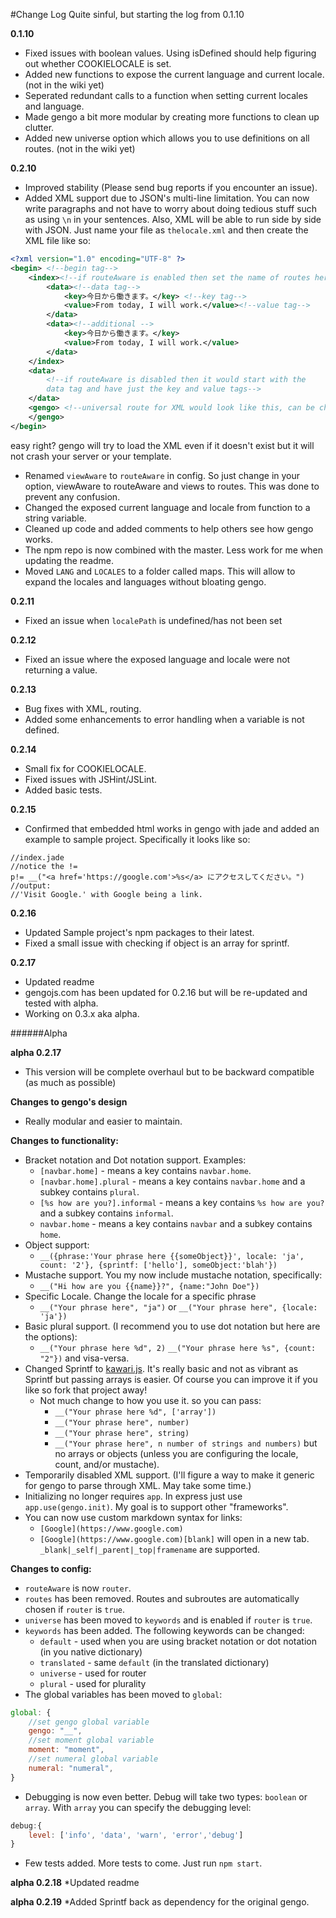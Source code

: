 #Change Log
Quite sinful, but starting the log from 0.1.10

**0.1.10**

* Fixed issues with boolean values. Using isDefined should help figuring out whether COOKIELOCALE is set.
* Added new functions to expose the current language and current locale.  (not in the wiki yet)
* Seperated redundant calls to a function when setting current locales and language.
* Made gengo a bit more modular by creating more functions to clean up clutter.
* Added new universe option which allows you to use definitions on all routes. (not in the wiki yet)

**0.2.10**
* Improved stability (Please send bug reports if you encounter an issue).
* Added XML support due to JSON's multi-line limitation. You can now write paragraphs and not have to worry about doing
tedious stuff such as using `\n` in your sentences. Also, XML will be able to run side by side with JSON. Just name your file as
`thelocale.xml` and then create the XML file like so:
```xml
<?xml version="1.0" encoding="UTF-8" ?>
<begin> <!--begin tag-->
    <index><!--if routeAware is enabled then set the name of routes here-->
        <data><!--data tag-->
            <key>今日から働きます。</key> <!--key tag-->
            <value>From today, I will work.</value><!--value tag-->
        </data>
        <data><!--additional -->
            <key>今日から働きます。</key>
            <value>From today, I will work.</value>
        </data>
    </index>
    <data>
    	<!--if routeAware is disabled then it would start with the 
    	data tag and have just the key and value tags-->
    </data>
    <gengo> <!--universal route for XML would look like this, can be changed through config -->
    </gengo>
</begin>

``` 
easy right? gengo will try to load the XML even if it doesn't exist but it will not crash your server or your template.

* Renamed `viewAware` to `routeAware` in config. So just change in your option, viewAware to routeAware and views to routes. This was
done to prevent any confusion.
* Changed the exposed current language and locale from function to a string variable.
* Cleaned up code and added comments to help others see how gengo works.
* The npm repo is now combined with the master. Less work for me when updating the readme.
* Moved `LANG` and `LOCALES` to a folder called maps. This will allow to expand the locales and languages without bloating gengo.

**0.2.11**
* Fixed an issue when `localePath` is undefined/has not been set

**0.2.12**
* Fixed an issue where the exposed language and locale were not returning a value.

**0.2.13**
* Bug fixes with XML, routing.
* Added some enhancements to error handling when a variable is not defined.

**0.2.14**
* Small fix for COOKIELOCALE.
* Fixed issues with JSHint/JSLint.
* Added basic tests.

**0.2.15**
* Confirmed that embedded html works in gengo with jade and added an example to sample project.
Specifically it looks like so:

```jade
//index.jade
//notice the !=
p!= __("<a href='https://google.com'>%s</a> にアクセスしてください。")
//output:
//'Visit Google.' with Google being a link.
```

**0.2.16**
* Updated Sample project's npm packages to their latest.
* Fixed a small issue with checking if object is an array for sprintf.

**0.2.17**
* Updated readme
* gengojs.com has been updated for 0.2.16 but will be re-updated and tested with alpha.
* Working on 0.3.x aka alpha.


######Alpha

**alpha 0.2.17**
* This version will be complete overhaul but to be backward compatible (as much as possible)

**Changes to gengo's design**
* Really modular and easier to maintain.

**Changes to functionality:**
* Bracket notation and Dot notation support. Examples:
    * `[navbar.home]` - means a key contains `navbar.home`.
    * `[navbar.home].plural` - means a key contains `navbar.home` and a subkey contains `plural`.
    * `[%s how are you?].informal` - means a key contains `%s how are you?` and a subkey contains `informal`.
    * `navbar.home` - means a key contains `navbar` and a subkey contains `home`.
* Object support:
    * `__({phrase:'Your phrase here {{someObject}}', locale: 'ja', count: '2'}, {sprintf: ['hello'], someObject:'blah'})`
* Mustache support. You my now include mustache notation, specifically:
    * `__("Hi how are you {{name}}?", {name:"John Doe"})`
* Specific Locale. Change the locale for a specific phrase
    * `__("Your phrase here", "ja")` or `__("Your phrase here", {locale: 'ja'})`
* Basic plural support. (I recommend you to use dot notation but here are the options):
    * `__("Your phrase here %d", 2)` `__("Your phrase here %s", {count: "2"})` and visa-versa.
* Changed Sprintf to [kawari.js](https://www.github.com/iwatakeshi/kawarijs). It's really basic and not as vibrant as Sprintf but passing arrays is easier. Of course you can improve it if you like so fork that project away!
    * Not much change to how you use it. so you can pass:
        * `__("Your phrase here %d", ['array'])`
        * `__("Your phrase here", number)`
        * `__("Your phrase here", string)`
        * `__("Your phrase here", n number of strings and numbers)` but no arrays or objects (unless you are configuring the locale, count, and/or mustache).
* Temporarily disabled XML support. (I'll figure a way to make it generic for gengo to parse through XML. May take some time.)
* Initializing no longer requires `app`. In express just use `app.use(gengo.init)`. My goal is to support other "frameworks".
* You can now use custom markdown syntax for links:
    * `[Google](https://www.google.com)`
    * `[Google](https://www.google.com)[blank]` will open in a new tab. `_blank|_self|_parent|_top|framename` are supported.

**Changes to config:**
* `routeAware` is now `router`.
* `routes` has been removed. Routes and subroutes are automatically chosen if `router` is `true`.
* `universe` has been moved to `keywords` and is enabled if `router` is `true`.
* `keywords` has been added. The following keywords can be changed: 
    * `default` - used when you are using bracket notation or dot notation (in you native dictionary)
    * `translated` - same `default` (in the translated dictionary)
    * `universe` - used for router
    * `plural` - used for plurality
* The global variables has been moved to `global`:

```js
global: {
    //set gengo global variable
    gengo: "__",
    //set moment global variable
    moment: "moment",
    //set numeral global variable
    numeral: "numeral",
}
```
* Debugging is now even better. Debug will take two types: `boolean` or `array`. With `array` you can specify the debugging level:

```js
debug:{
    level: ['info', 'data', 'warn', 'error','debug']
}
```
* Few tests added. More tests to come. Just run `npm start`.

**alpha 0.2.18**
*Updated readme

**alpha 0.2.19**
*Added Sprintf back as dependency for the original gengo.